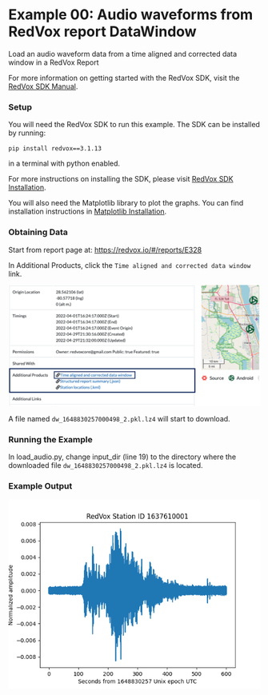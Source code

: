 # Example 00: Audio waveforms from RedVox report DataWindow

Load an audio waveform data from a time aligned and corrected data window in a RedVox Report

For more information on getting started with the RedVox SDK, visit the 
[RedVox SDK Manual](https://github.com/RedVoxInc/redvox-python-sdk/tree/master/docs/python_sdk#-redvox-python-sdk-manual).

### Setup

You will need the RedVox SDK to run this example. The SDK can be installed by running:
```shell
pip install redvox==3.1.13
```
in a terminal with python enabled.

For more instructions on installing the SDK, please visit 
[RedVox SDK Installation](https://github.com/RedVoxInc/redvox-python-sdk/blob/master/docs/python_sdk/installation.md#-redvox-sdk-installation).

You will also need the Matplotlib library to plot the graphs. You can find installation instructions in 
[Matplotlib Installation](https://matplotlib.org/stable/users/installing/index.html). 

### Obtaining Data

Start from report page at:
https://redvox.io/#/reports/E328

In Additional Products, click the `Time aligned and corrected data window` link.

<p align="center">
<img src="img/additional_products_img.png" width="650">
</p>

A file named `dw_1648830257000498_2.pkl.lz4` will start to download. 

### Running the Example

In load_audio.py, change input_dir (line 19) to the directory where the downloaded file 
`dw_1648830257000498_2.pkl.lz4` is located.

### Example Output

<p align="center">
<img src="img/fig_ex_00.png">
</p>



